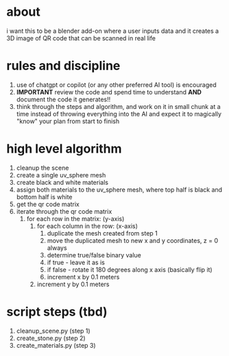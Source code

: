 # about
i want this to be a blender add-on where a user inputs data and it creates a 3D image of QR code that can be scanned in real life

# rules and discipline
1. use of chatgpt or copilot (or any other preferred AI tool) is encouraged
2. **IMPORTANT** review the code and spend time to understand **AND** document the code it generates!!
3. think through the steps and algorithm, and work on it in small chunk at a time instead of throwing everything into the AI and expect it to magically "know" your plan from start to finish

# high level algorithm
1. cleanup the scene
1. create a single uv_sphere mesh
2. create black and white materials
3. assign both materials to the uv_sphere mesh, where top half is black and bottom half is white
4. get the qr code matrix
5. iterate through the qr code matrix
    1. for each row in the matrix: (y-axis)
        1. for each column in the row: (x-axis)
            1. duplicate the mesh created from step 1
            1. move the duplicated mesh to new x and y coordinates, z = 0 always
            1. determine true/false binary value
            1. if true - leave it as is
            1. if false - rotate it 180 degrees along x axis (basically flip it)
            1. increment x by 0.1 meters
        1. increment y by 0.1 meters

# script steps (tbd)
1. cleanup_scene.py (step 1)
2. create_stone.py (step 2)
3. create_materials.py (step 3)


